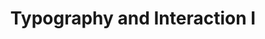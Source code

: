 ---
title: |
  Typography and Interaction&nbsp;I
ongoing: true
years: Ongoing
categories:
- Teaching
link: https://typography-interaction.github.io/
description: >
  A graduate level class on typography and interaction in the MPS program at Parsons. Cotaught with [Michael Fehrenbach](https://michaelfehrenbach.com/).
---